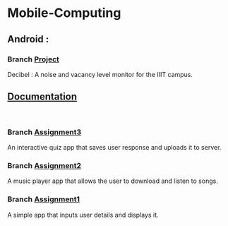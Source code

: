 # Mobile-Computing
## Android : 
### Branch [Project](https://github.com/Dewangee/Mobile-Computing/tree/Project)
Decibel : A noise and vacancy level monitor for the IIIT campus. 
## [Documentation](https://github.com/Dewangee/Mobile-Computing/blob/Project/MC%20project%20report-2.pdf)
<br/>

### Branch [Assignment3](https://github.com/Dewangee/Mobile-Computing/tree/home-assignment-3)
An interactive quiz app that saves user response and uploads it to server. 
<br/>
### Branch [Assignment2](https://github.com/Dewangee/Mobile-Computing/tree/home-assignment-2)
A music player app that allows the user to download and listen to songs. 
<br/>
### Branch [Assignment1](https://github.com/Dewangee/Mobile-Computing/tree/home-assignment-1)
A simple app that inputs user details and displays it.

